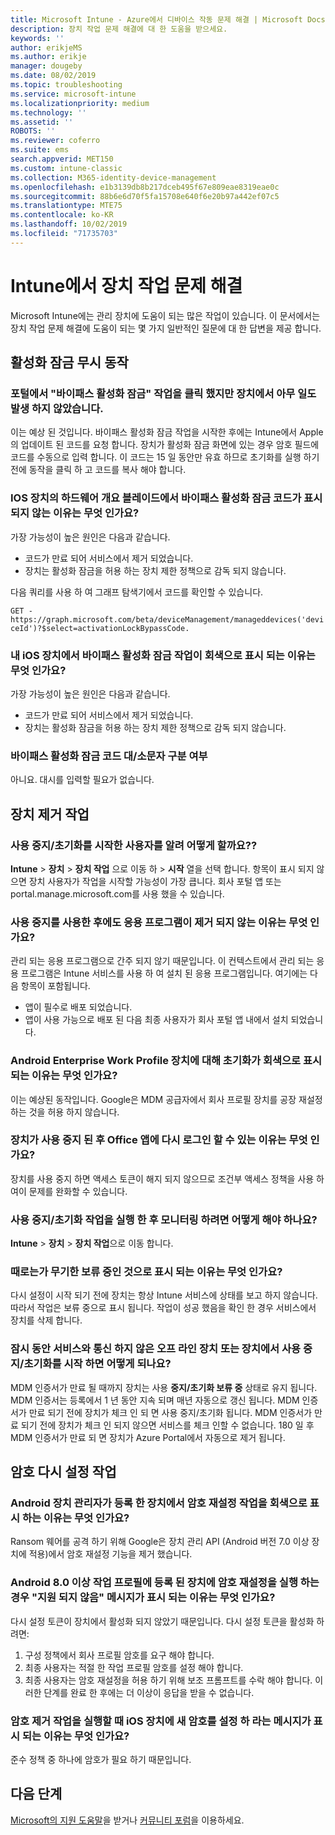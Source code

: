 ```yaml
---
title: Microsoft Intune - Azure에서 디바이스 작동 문제 해결 | Microsoft Docs
description: 장치 작업 문제 해결에 대 한 도움을 받으세요.
keywords: ''
author: erikjeMS
ms.author: erikje
manager: dougeby
ms.date: 08/02/2019
ms.topic: troubleshooting
ms.service: microsoft-intune
ms.localizationpriority: medium
ms.technology: ''
ms.assetid: ''
ROBOTS: ''
ms.reviewer: coferro
ms.suite: ems
search.appverid: MET150
ms.custom: intune-classic
ms.collection: M365-identity-device-management
ms.openlocfilehash: e1b3139db8b217dceb495f67e809eae8319eae0c
ms.sourcegitcommit: 88b6e6d70f5fa15708e640f6e20b97a442ef07c5
ms.translationtype: MTE75
ms.contentlocale: ko-KR
ms.lasthandoff: 10/02/2019
ms.locfileid: "71735703"
---
```

# <a name="troubleshoot-device-actions-in-intune"></a>Intune에서 장치 작업 문제 해결

Microsoft Intune에는 관리 장치에 도움이 되는 많은 작업이 있습니다. 이 문서에서는 장치 작업 문제 해결에 도움이 되는 몇 가지 일반적인 질문에 대 한 답변을 제공 합니다.

## <a name="bypass-activation-lock-action"></a>활성화 잠금 무시 동작

### <a name="i-clicked-the-bypass-activation-lock-action-in-the-portal-but-nothing-happened-on-the-device"></a>포털에서 "바이패스 활성화 잠금" 작업을 클릭 했지만 장치에서 아무 일도 발생 하지 않았습니다.
이는 예상 된 것입니다. 바이패스 활성화 잠금 작업을 시작한 후에는 Intune에서 Apple의 업데이트 된 코드를 요청 합니다. 장치가 활성화 잠금 화면에 있는 경우 암호 필드에 코드를 수동으로 입력 합니다. 이 코드는 15 일 동안만 유효 하므로 초기화를 실행 하기 전에 동작을 클릭 하 고 코드를 복사 해야 합니다.

### <a name="why-dont-i-see-the-bypass-activation-lock-code-in-the-hardware-overview-blade-of-my-ios-device"></a>IOS 장치의 하드웨어 개요 블레이드에서 바이패스 활성화 잠금 코드가 표시 되지 않는 이유는 무엇 인가요?
가장 가능성이 높은 원인은 다음과 같습니다.
- 코드가 만료 되어 서비스에서 제거 되었습니다.
- 장치는 활성화 잠금을 허용 하는 장치 제한 정책으로 감독 되지 않습니다.

다음 쿼리를 사용 하 여 그래프 탐색기에서 코드를 확인할 수 있습니다.

```GET - https://graph.microsoft.com/beta/deviceManagement/manageddevices('deviceId')?$select=activationLockBypassCode.```

### <a name="why-is-the-bypass-activation-lock-action-greyed-out-for-my-ios-device"></a>내 iOS 장치에서 바이패스 활성화 잠금 작업이 회색으로 표시 되는 이유는 무엇 인가요?
가장 가능성이 높은 원인은 다음과 같습니다. 
- 코드가 만료 되어 서비스에서 제거 되었습니다.
- 장치는 활성화 잠금을 허용 하는 장치 제한 정책으로 감독 되지 않습니다.

### <a name="is-the-bypass-activation-lock-code-case-sensitive"></a>바이패스 활성화 잠금 코드 대/소문자 구분 여부
아니요. 대시를 입력할 필요가 없습니다.

## <a name="remove-devices-action"></a>장치 제거 작업

### <a name="how-do-i-tell-who-started-a-retirewipe"></a>사용 중지/초기화를 시작한 사용자를 알려 어떻게 할까요??
**Intune** > **장치** > **장치 작업** 으로 이동 하 > **시작** 열을 선택 합니다.
항목이 표시 되지 않으면 장치 사용자가 작업을 시작할 가능성이 가장 큽니다. 회사 포털 앱 또는 portal.manage.microsoft.com를 사용 했을 수 있습니다.

### <a name="why-wasnt-my-application-uninstalled-after-using-retire"></a>사용 중지를 사용한 후에도 응용 프로그램이 제거 되지 않는 이유는 무엇 인가요?
관리 되는 응용 프로그램으로 간주 되지 않기 때문입니다. 이 컨텍스트에서 관리 되는 응용 프로그램은 Intune 서비스를 사용 하 여 설치 된 응용 프로그램입니다. 여기에는 다음 항목이 포함됩니다.
- 앱이 필수로 배포 되었습니다.
- 앱이 사용 가능으로 배포 된 다음 최종 사용자가 회사 포털 앱 내에서 설치 되었습니다.

### <a name="why-is-wipe-grayed-out-for-android-enterprise-work-profile-devices"></a>Android Enterprise Work Profile 장치에 대해 초기화가 회색으로 표시 되는 이유는 무엇 인가요?
이는 예상된 동작입니다. Google은 MDM 공급자에서 회사 프로필 장치를 공장 재설정 하는 것을 허용 하지 않습니다.

### <a name="why-can-i-sign-back-into-my-office-apps-after-my-device-was-retired"></a>장치가 사용 중지 된 후 Office 앱에 다시 로그인 할 수 있는 이유는 무엇 인가요?
장치를 사용 중지 하면 액세스 토큰이 해지 되지 않으므로 조건부 액세스 정책을 사용 하 여이 문제를 완화할 수 있습니다.

### <a name="how-can-i-monitor-a-retirewipe-action-after-it-was-issued"></a>사용 중지/초기화 작업을 실행 한 후 모니터링 하려면 어떻게 해야 하나요?
**Intune** > **장치** > **장치 작업**으로 이동 합니다.

### <a name="why-do-wipes-sometimes-show-as-pending-indefinitely"></a>때로는가 무기한 보류 중인 것으로 표시 되는 이유는 무엇 인가요?
다시 설정이 시작 되기 전에 장치는 항상 Intune 서비스에 상태를 보고 하지 않습니다. 따라서 작업은 보류 중으로 표시 됩니다. 작업이 성공 했음을 확인 한 경우 서비스에서 장치를 삭제 합니다.

### <a name="what-happens-if-i-start-a-retirewipe-on-an-offline-device-or-a-device-that-hasnt-communicated-with-the-service-in-a-while"></a>잠시 동안 서비스와 통신 하지 않은 오프 라인 장치 또는 장치에서 사용 중지/초기화를 시작 하면 어떻게 되나요?
MDM 인증서가 만료 될 때까지 장치는 사용 **중지/초기화 보류 중** 상태로 유지 됩니다. MDM 인증서는 등록에서 1 년 동안 지속 되며 매년 자동으로 갱신 됩니다. MDM 인증서가 만료 되기 전에 장치가 체크 인 되 면 사용 중지/초기화 됩니다. MDM 인증서가 만료 되기 전에 장치가 체크 인 되지 않으면 서비스를 체크 인할 수 없습니다. 180 일 후 MDM 인증서가 만료 되 면 장치가 Azure Portal에서 자동으로 제거 됩니다.


## <a name="reset-passcode-action"></a>암호 다시 설정 작업

### <a name="why-is-the-reset-passcode-action-greyed-out-on-my-android-device-admin-enrolled-device"></a>Android 장치 관리자가 등록 한 장치에서 암호 재설정 작업을 회색으로 표시 하는 이유는 무엇 인가요?
Ransom 웨어를 공격 하기 위해 Google은 장치 관리 API (Android 버전 7.0 이상 장치에 적용)에서 암호 재설정 기능을 제거 했습니다.

### <a name="why-do-i-get-a-not-supported-message-when-i-issue-a-passcode-reset-to-my-android-80-or-later-work-profile-enrolled-device"></a>Android 8.0 이상 작업 프로필에 등록 된 장치에 암호 재설정을 실행 하는 경우 "지원 되지 않음" 메시지가 표시 되는 이유는 무엇 인가요?
다시 설정 토큰이 장치에서 활성화 되지 않았기 때문입니다. 다시 설정 토큰을 활성화 하려면:
1. 구성 정책에서 회사 프로필 암호를 요구 해야 합니다.
2. 최종 사용자는 적절 한 작업 프로필 암호를 설정 해야 합니다.
3. 최종 사용자는 암호 재설정을 허용 하기 위해 보조 프롬프트를 수락 해야 합니다.
이러한 단계를 완료 한 후에는 더 이상이 응답을 받을 수 없습니다.

### <a name="why-am-i-prompted-to-set-a-new-passcode-on-my-ios-device-when-i-issue-the-remove-passcode-action"></a>암호 제거 작업을 실행할 때 iOS 장치에 새 암호를 설정 하 라는 메시지가 표시 되는 이유는 무엇 인가요?
준수 정책 중 하나에 암호가 필요 하기 때문입니다.

## <a name="next-steps"></a>다음 단계

[Microsoft의 지원 도움말](../fundamentals/get-support.md)을 받거나 [커뮤니티 포럼](https://social.technet.microsoft.com/Forums/en-US/home?category=microsoftintune)을 이용하세요.
